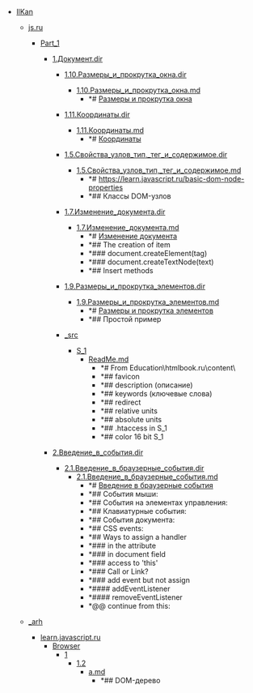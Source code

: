 - <a href = "E:\Node_projects\Node_Way\Education\IlKan\cat.IlKan\dir.IlKan.md">IlKan</a>
    - <a href = "E:\Node_projects\Node_Way\Education\IlKan\js.ru\cat.js.ru\dir.js.ru.md">js.ru</a>
        - <a href = "E:\Node_projects\Node_Way\Education\IlKan\js.ru\Part_1\cat.Part_1\dir.Part_1.md">Part_1</a>
            - <a href = "E:\Node_projects\Node_Way\Education\IlKan\js.ru\Part_1\1.Документ.dir\cat.1.Документ.dir\dir.1.Документ.dir.md">1.Документ.dir</a>
                - <a href = "E:\Node_projects\Node_Way\Education\IlKan\js.ru\Part_1\1.Документ.dir\1.10.Размеры_и_прокрутка_окна.dir\cat.1.10.Размеры_и_прокрутка_окна.dir\dir.1.10.Размеры_и_прокрутка_окна.dir.md">1.10.Размеры_и_прокрутка_окна.dir</a>
                    - <a href = "E:\Node_projects\Node_Way\Education\IlKan\js.ru\Part_1\1.Документ.dir\1.10.Размеры_и_прокрутка_окна.dir\1.10.Размеры_и_прокрутка_окна.md">1.10.Размеры_и_прокрутка_окна.md</a>
                        - *# [Размеры и прокрутка окна](https://learn.javascript.ru/size-and-scroll-window)
                
                - <a href = "E:\Node_projects\Node_Way\Education\IlKan\js.ru\Part_1\1.Документ.dir\1.11.Координаты.dir\cat.1.11.Координаты.dir\dir.1.11.Координаты.dir.md">1.11.Координаты.dir</a>
                    - <a href = "E:\Node_projects\Node_Way\Education\IlKan\js.ru\Part_1\1.Документ.dir\1.11.Координаты.dir\1.11.Координаты.md">1.11.Координаты.md</a>
                        - *# [Координаты](https://learn.javascript.ru/coordinates)
                
                - <a href = "E:\Node_projects\Node_Way\Education\IlKan\js.ru\Part_1\1.Документ.dir\1.5.Свойства_узлов_тип,_тег_и_содержимое.dir\cat.1.5.Свойства_узлов_тип,_тег_и_содержимое.dir\dir.1.5.Свойства_узлов_тип,_тег_и_содержимое.dir.md">1.5.Свойства_узлов_тип,_тег_и_содержимое.dir</a>
                    - <a href = "E:\Node_projects\Node_Way\Education\IlKan\js.ru\Part_1\1.Документ.dir\1.5.Свойства_узлов_тип,_тег_и_содержимое.dir\1.5.Свойства_узлов_тип,_тег_и_содержимое.md">1.5.Свойства_узлов_тип,_тег_и_содержимое.md</a>
                        - *# https://learn.javascript.ru/basic-dom-node-properties
                        - *## Классы DOM-узлов
                
                - <a href = "E:\Node_projects\Node_Way\Education\IlKan\js.ru\Part_1\1.Документ.dir\1.7.Изменение_документа.dir\cat.1.7.Изменение_документа.dir\dir.1.7.Изменение_документа.dir.md">1.7.Изменение_документа.dir</a>
                    - <a href = "E:\Node_projects\Node_Way\Education\IlKan\js.ru\Part_1\1.Документ.dir\1.7.Изменение_документа.dir\1.7.Изменение_документа.md">1.7.Изменение_документа.md</a>
                        - *# [Изменение документа](https://learn.javascript.ru/modifying-document)
                        - *## The creation of item
                        - *### document.createElement(tag)
                        - *### document.createTextNode(text)
                        - *## Insert methods 
                
                - <a href = "E:\Node_projects\Node_Way\Education\IlKan\js.ru\Part_1\1.Документ.dir\1.9.Размеры_и_прокрутка_элементов.dir\cat.1.9.Размеры_и_прокрутка_элементов.dir\dir.1.9.Размеры_и_прокрутка_элементов.dir.md">1.9.Размеры_и_прокрутка_элементов.dir</a>
                    - <a href = "E:\Node_projects\Node_Way\Education\IlKan\js.ru\Part_1\1.Документ.dir\1.9.Размеры_и_прокрутка_элементов.dir\1.9.Размеры_и_прокрутка_элементов.md">1.9.Размеры_и_прокрутка_элементов.md</a>
                        - *# [Размеры и прокрутка элементов](https://learn.javascript.ru/size-and-scroll)
                        - *## Простой пример
                
                - <a href = "E:\Node_projects\Node_Way\Education\IlKan\js.ru\Part_1\1.Документ.dir\_src\cat._src\dir._src.md">_src</a>
                    - <a href = "E:\Node_projects\Node_Way\Education\IlKan\js.ru\Part_1\1.Документ.dir\_src\S_1\cat.S_1\dir.S_1.md">S_1</a>
                        - <a href = "E:\Node_projects\Node_Way\Education\IlKan\js.ru\Part_1\1.Документ.dir\_src\S_1\ReadMe.md">ReadMe.md</a>
                            - *# From  Education\htmlbook.ru\content\
                            - *## favicon 
                            - *## description (описание)
                            - *## keywords (ключевые слова)
                            - *## redirect 
                            - *## relative units
                            - *## absolute units 
                            - *## .htaccess in S_1
                            - *## color 16 bit S_1
                    
                
            
            - <a href = "E:\Node_projects\Node_Way\Education\IlKan\js.ru\Part_1\2.Введение_в_события.dir\cat.2.Введение_в_события.dir\dir.2.Введение_в_события.dir.md">2.Введение_в_события.dir</a>
                - <a href = "E:\Node_projects\Node_Way\Education\IlKan\js.ru\Part_1\2.Введение_в_события.dir\2.1.Введение_в_браузерные_события.dir\cat.2.1.Введение_в_браузерные_события.dir\dir.2.1.Введение_в_браузерные_события.dir.md">2.1.Введение_в_браузерные_события.dir</a>
                    - <a href = "E:\Node_projects\Node_Way\Education\IlKan\js.ru\Part_1\2.Введение_в_события.dir\2.1.Введение_в_браузерные_события.dir\2.1.Введение_в_браузерные_события.md">2.1.Введение_в_браузерные_события.md</a>
                        - *# [Введение в браузерные события](https://learn.javascript.ru/introduction-browser-events)
                        - *## События мыши:
                        - *## События на элементах управления:
                        - *## Клавиатурные события:
                        - *## События документа:
                        - *## CSS events:
                        - *## Ways to assign a handler
                        - *### in the attribute 
                        - *### in document field 
                        - *### access to 'this'
                        - *### Call or Link?
                        - *### add event but not assign 
                        - *#### addEventListener
                        - *#### removeEventListener
                        - *@@ continue from this: 
                
            
        
    
    - <a href = "E:\Node_projects\Node_Way\Education\IlKan\_arh\cat._arh\dir._arh.md">_arh</a>
        - <a href = "E:\Node_projects\Node_Way\Education\IlKan\_arh\learn.javascript.ru\cat.learn.javascript.ru\dir.learn.javascript.ru.md">learn.javascript.ru</a>
            - <a href = "E:\Node_projects\Node_Way\Education\IlKan\_arh\learn.javascript.ru\Browser\cat.Browser\dir.Browser.md">Browser</a>
                - <a href = "E:\Node_projects\Node_Way\Education\IlKan\_arh\learn.javascript.ru\Browser\1\cat.1\dir.1.md">1</a>
                    - <a href = "E:\Node_projects\Node_Way\Education\IlKan\_arh\learn.javascript.ru\Browser\1\1.2\cat.1.2\dir.1.2.md">1.2</a>
                        - <a href = "E:\Node_projects\Node_Way\Education\IlKan\_arh\learn.javascript.ru\Browser\1\1.2\a.md">a.md</a>
                            - *## DOM-дерево
                    
                
            
        
    
